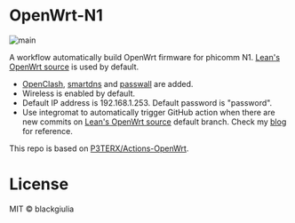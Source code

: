 # OpenWrt-N1
![main](https://github.com/blackgiulia/OpenWrt-N1/workflows/Build%20OpenWrt/badge.svg?branch=main)

A workflow automatically build OpenWrt firmware for phicomm N1. [Lean's OpenWrt source](https://github.com/coolsnowwolf/lede) is used by default.

* [OpenClash](https://github.com/vernesong/OpenClash), [smartdns](https://github.com/pymumu/smartdns) and [passwall](https://github.com/xiaorouji/openwrt-passwall) are added.
* Wireless is enabled by default.
* Default IP address is 192.168.1.253. Default password is "password".
* Use integromat to automatically trigger GitHub action when there are new commits on [Lean's OpenWrt source](https://github.com/coolsnowwolf/lede) default branch. Check my [blog](https://redplus.me/post/automatically-run-github-action/) for reference.

This repo is based on [P3TERX/Actions-OpenWrt](https://github.com/P3TERX/Actions-OpenWrt).

# License
MIT © blackgiulia